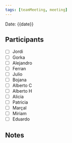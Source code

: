 ```yaml
---
tags: [teamMeeting, meeting]
---
```


Date: {{date}}

## Participants

- [ ] Jordi
- [ ] Gorka
- [ ] Alejandro
- [ ] Ferran
- [ ] Julio
- [ ] Bojana
- [ ] Alberto C
- [ ] Alberto H
- [ ] Alicia
- [ ] Patricia
- [ ] Marçal
- [ ] Miriam
- [ ] Eduardo

## Notes